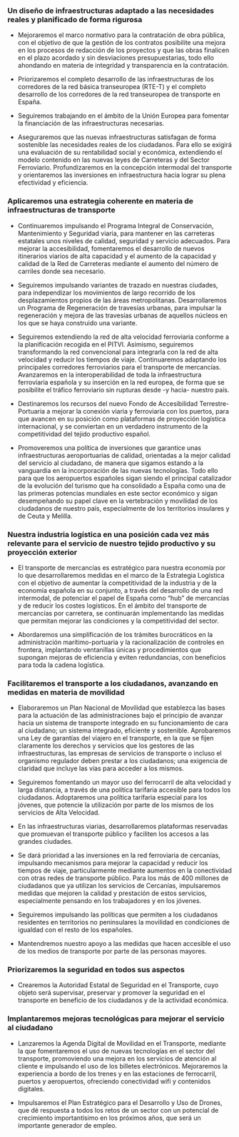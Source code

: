 ### Un diseño de infraestructuras adaptado a las necesidades reales y planificado de forma rigurosa

- Mejoraremos el marco normativo para la contratación de obra pública, con el objetivo de que la gestión
de los contratos posibilite una mejora en los procesos de redacción de los proyectos y que las obras
finalicen en el plazo acordado y sin desviaciones presupuestarias, todo ello ahondando en materia de
integridad y transparencia en la contratación.

- Priorizaremos el completo desarrollo de las infraestructuras de los corredores de la red básica transeuropea
(RTE-T) y el completo desarrollo de los corredores de la red transeuropea de transporte en
España.

- Seguiremos trabajando en el ámbito de la Unión Europea para fomentar la financiación de las infraestructuras
necesarias.

- Aseguraremos que las nuevas infraestructuras satisfagan de forma sostenible las necesidades reales de
los ciudadanos. Para ello se exigirá una evaluación de su rentabilidad social y económica, extendiendo
el modelo contenido en las nuevas leyes de Carreteras y del Sector Ferroviario. Profundizaremos en la
concepción intermodal del transporte y orientaremos las inversiones en infraestructura hacia lograr su
plena efectividad y eficiencia.

### Aplicaremos una estrategia coherente en materia de infraestructuras de transporte

- Continuaremos impulsando el Programa Integral de Conservación, Mantenimiento y Seguridad viaria,
para mantener en las carreteras estatales unos niveles de calidad, seguridad y servicio adecuados. Para
mejorar la accesibilidad, fomentaremos el desarrollo de nuevos itinerarios viarios de alta capacidad
y el aumento de la capacidad y calidad de la Red de Carreteras mediante el aumento del número de
carriles donde sea necesario.

- Seguiremos impulsando variantes de trazado en nuestras ciudades, para independizar los movimientos
de largo recorrido de los desplazamientos propios de las áreas metropolitanas. Desarrollaremos un Programa
de Regeneración de travesías urbanas, para impulsar la regeneración y mejora de las travesías
urbanas de aquellos núcleos en los que se haya construido una variante.

- Seguiremos extendiendo la red de alta velocidad ferroviaria conforme a la planificación recogida en
el PITVI. Asimismo, seguiremos transformando la red convencional para integrarla con la red de alta
velocidad y reducir los tiempos de viaje. Continuaremos adaptando los principales corredores ferroviarios
para el transporte de mercancías. Avanzaremos en la interoperabilidad de toda la infraestructura
ferroviaria española y su inserción en la red europea, de forma que se posibilite el tráfico ferroviario sin
rupturas desde -y hacia- nuestro país.

- Destinaremos los recursos del nuevo Fondo de Accesibilidad Terrestre-Portuaria a mejorar la conexión
viaria y ferroviaria con los puertos, para que avancen en su posición como plataformas de proyección
logística internacional, y se conviertan en un verdadero instrumento de la competitividad del tejido productivo
español.

- Promoveremos una política de inversiones que garantice unas infraestructuras aeroportuarias de calidad,
orientadas a la mejor calidad del servicio al ciudadano, de manera que sigamos estando a la
vanguardia en la incorporación de las nuevas tecnologías. Todo ello para que los aeropuertos españoles
sigan siendo el principal catalizador de la evolución del turismo que ha consolidado a España como una
de las primeras potencias mundiales en este sector económico y sigan desempeñando su papel clave en
la vertebración y movilidad de los ciudadanos de nuestro país, especialmente de los territorios insulares
y de Ceuta y Melilla.

### Nuestra industria logística en una posición cada vez más relevante para el servicio de nuestro tejido productivo y su proyección exterior

- El transporte de mercancías es estratégico para nuestra economía por lo que desarrollaremos medidas
en el marco de la Estrategia Logística con el objetivo de aumentar la competitividad de la industria y
de la economía española en su conjunto, a través del desarrollo de una red intermodal, de potenciar el
papel de España como “hub” de mercancías y de reducir los costes logísticos. En el ámbito del transporte
de mercancías por carretera, se continuarán implementando las medidas que permitan mejorar las
condiciones y la competitividad del sector.

- Abordaremos una simplificación de los trámites burocráticos en la administración marítimo-portuaria y
la racionalización de controles en frontera, implantando ventanillas únicas y procedimientos que supongan
mejoras de eficiencia y eviten redundancias, con beneficios para toda la cadena logística.

### Facilitaremos el transporte a los ciudadanos, avanzando en medidas en materia de movilidad

- Elaboraremos un Plan Nacional de Movilidad que establezca las bases para la actuación de las administraciones
bajo el principio de avanzar hacia un sistema de transporte integrado en su funcionamiento
de cara al ciudadano; un sistema integrado, eficiente y sostenible. Aprobaremos una Ley de garantías
del viajero en el transporte, en la que se fijen claramente los derechos y servicios que los gestores de las
infraestructuras, las empresas de servicios de transporte o incluso el organismo regulador deben prestar
a los ciudadanos; una exigencia de claridad que incluye las vías para acceder a los mismos.

- Seguiremos fomentando un mayor uso del ferrocarril de alta velocidad y larga distancia, a través de
una política tarifaria accesible para todos los ciudadanos. Adoptaremos una política tarifaria especial
para los jóvenes, que potencie la utilización por parte de los mismos de los servicios de Alta Velocidad.

- En las infraestructuras viarias, desarrollaremos plataformas reservadas que promuevan el transporte
público y faciliten los accesos a las grandes ciudades.

- Se dará prioridad a las inversiones en la red ferroviaria de cercanías, impulsando mecanismos para mejorar
la capacidad y reducir los tiempos de viaje, particularmente mediante aumentos en la conectividad
con otras redes de transporte público. Para los más de 400 millones de ciudadanos que ya utilizan los
servicios de Cercanías, impulsaremos medidas que mejoren la calidad y prestación de estos servicios,
especialmente pensando en los trabajadores y en los jóvenes.

- Seguiremos impulsando las políticas que permiten a los ciudadanos residentes en territorios no peninsulares
la movilidad en condiciones de igualdad con el resto de los españoles.

- Mantendremos nuestro apoyo a las medidas que hacen accesible el uso de los medios de transporte
por parte de las personas mayores.

### Priorizaremos la seguridad en todos sus aspectos

- Crearemos la Autoridad Estatal de Seguridad en el Transporte, cuyo objeto será supervisar, preservar
y promover la seguridad en el transporte en beneficio de los ciudadanos y de la actividad económica.

### Implantaremos mejoras tecnológicas para mejorar el servicio al ciudadano

- Lanzaremos la Agenda Digital de Movilidad en el Transporte, mediante la que fomentaremos el uso de
nuevas tecnologías en el sector del transporte, promoviendo una mejora en los servicios de atención
al cliente e impulsando el uso de los billetes electrónicos. Mejoraremos la experiencia a bordo de los
trenes y en las estaciones de ferrocarril, puertos y aeropuertos, ofreciendo conectividad wifi y contenidos
digitales.

- Impulsaremos el Plan Estratégico para el Desarrollo y Uso de Drones, que dé respuesta a todos los
retos de un sector con un potencial de crecimiento importantísimo en los próximos años, que será un
importante generador de empleo.
